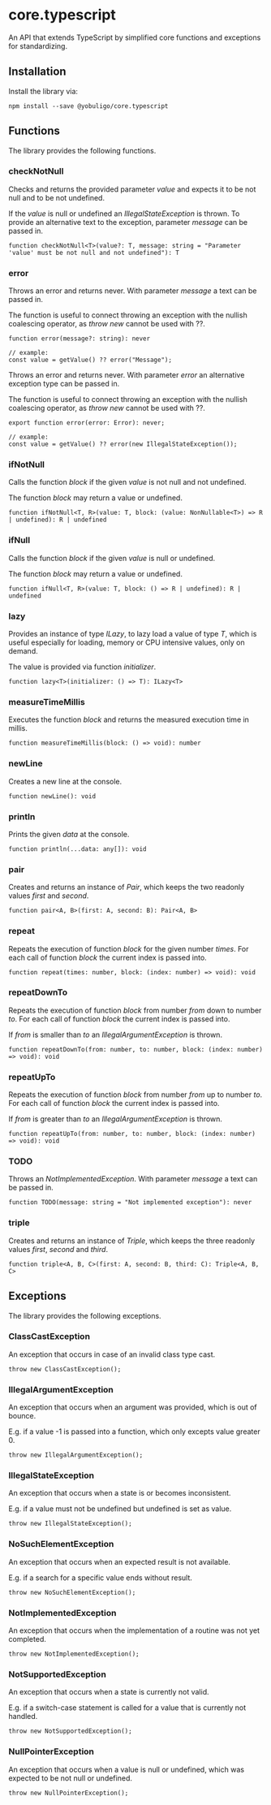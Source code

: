 # core.typescript
An API that extends TypeScript by simplified core functions and exceptions for standardizing.

## Installation
Install the library via:
```
npm install --save @yobuligo/core.typescript
```

## Functions
The library provides the following functions.

### checkNotNull
 Checks and returns the provided parameter *value* and expects it to be not null and to be not undefined.

 If the *value* is null or undefined an *IllegalStateException* is thrown.
 To provide an alternative text to the exception, parameter *message* can be passed in.
```
function checkNotNull<T>(value?: T, message: string = "Parameter 'value' must be not null and not undefined"): T
```

### error
Throws an error and returns never. With parameter *message* a text can be passed in.

The function is useful to connect throwing an exception with the nullish coalescing operator, as *throw new* cannot be used with ??.
```
function error(message?: string): never

// example:
const value = getValue() ?? error("Message");
```

Throws an error and returns never. With parameter *error* an alternative exception type can be passed in.

The function is useful to connect throwing an exception with the nullish coalescing operator, as *throw new* cannot be used with ??.
```
export function error(error: Error): never;

// example:
const value = getValue() ?? error(new IllegalStateException());
```

### ifNotNull
Calls the function *block* if the given *value* is not null and not undefined.

The function *block* may return a value or undefined.
```
function ifNotNull<T, R>(value: T, block: (value: NonNullable<T>) => R | undefined): R | undefined
```

### ifNull
Calls the function *block* if the given *value* is null or undefined.

The function *block* may return a value or undefined.
```
function ifNull<T, R>(value: T, block: () => R | undefined): R | undefined
```

### lazy
Provides an instance of type *ILazy*, to lazy load a value of type *T*, which is useful especially for loading, memory or CPU intensive values, only on demand.

The value is provided via function *initializer*.
```
function lazy<T>(initializer: () => T): ILazy<T>
```

### measureTimeMillis
Executes the function *block* and returns the measured execution time in millis.
```
function measureTimeMillis(block: () => void): number
```

### newLine
Creates a new line at the console.
```
function newLine(): void
```

### println
Prints the given *data* at the console.
```
function println(...data: any[]): void
```

### pair
Creates and returns an instance of *Pair*, which keeps the two readonly values *first* and *second*.
```
function pair<A, B>(first: A, second: B): Pair<A, B>
```

### repeat
Repeats the execution of function *block* for the given number *times*. For each call of function *block* the current index is passed into.
```
function repeat(times: number, block: (index: number) => void): void
```

### repeatDownTo
Repeats the execution of function *block* from number *from* down to number *to*.
For each call of function *block* the current index is passed into.

If *from* is smaller than *to* an *IllegalArgumentException* is thrown.
```
function repeatDownTo(from: number, to: number, block: (index: number) => void): void
```

### repeatUpTo
Repeats the execution of function *block* from number *from* up to number *to*.
For each call of function *block* the current index is passed into.

If *from* is greater than *to* an *IllegalArgumentException* is thrown.
```
function repeatUpTo(from: number, to: number, block: (index: number) => void): void
```

### TODO
Throws an *NotImplementedException*. With parameter *message* a text can be passed in.
```
function TODO(message: string = "Not implemented exception"): never
```

### triple
Creates and returns an instance of *Triple*, which keeps the three readonly values *first*, *second* and *third*.
```
function triple<A, B, C>(first: A, second: B, third: C): Triple<A, B, C>
```

## Exceptions
The library provides the following exceptions.

### ClassCastException
An exception that occurs in case of an invalid class type cast.
```
throw new ClassCastException();
```

### IllegalArgumentException
An exception that occurs when an argument was provided, which is out of bounce.

E.g. if a value -1 is passed into a function, which only excepts value greater 0.
```
throw new IllegalArgumentException();
```
 
### IllegalStateException
An exception that occurs when a state is or becomes inconsistent.

E.g. if a value must not be undefined but undefined is set as value.
```
throw new IllegalStateException();
```

### NoSuchElementException
An exception that occurs when an expected result is not available.

E.g. if a search for a specific value ends without result.
```
throw new NoSuchElementException();
```

### NotImplementedException
An exception that occurs when the implementation of a routine was not yet completed.
```
throw new NotImplementedException();
```

### NotSupportedException
An exception that occurs when a state is currently not valid.

E.g. if a switch-case statement is called for a value that is currently not handled.
```
throw new NotSupportedException();
```

### NullPointerException
An exception that occurs when a value is null or undefined, which was expected to be not null or undefined.
```
throw new NullPointerException();
```
